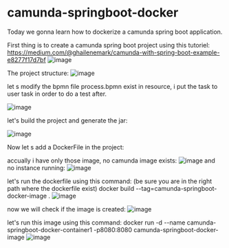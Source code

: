 # camunda-springboot-docker

Today we gonna learn how to dockerize a camunda spring boot application.

First thing is to create a camunda spring boot project using this tutoriel:
https://medium.com/@ghailenemark/camunda-with-spring-boot-example-e8277f17d7bf
![image](https://github.com/user-attachments/assets/f8fabca2-f357-4b3f-85ab-3e0b7a52a857)

The project structure:
![image](https://github.com/user-attachments/assets/d2716fc6-8010-48d1-9b5c-22c6f6ce3a06)

let s modify the bpmn file process.bpmn exist in resource, i put the task to user task in order to do a test after.

![image](https://github.com/user-attachments/assets/1efefc95-68b0-4913-b4e5-eeec7dcbbef9)

let's build the project and generate the jar:

![image](https://github.com/user-attachments/assets/62070c51-a350-4ed3-97c4-62c2633f489e)

Now let s add a DockerFile in the project:


accually i have only those image, no camunda image exists:
![image](https://github.com/user-attachments/assets/307b5c81-93bd-4418-91c2-bded08c70ae3)
and no instance running:
![image](https://github.com/user-attachments/assets/4564202c-c75a-499b-b1c8-61f8f53e97be)

let's run the dockerfile using this command: (be sure you are in the right path where the dockerfile exist)
docker build --tag=camunda-springboot-docker-image .
![image](https://github.com/user-attachments/assets/8522ed66-5503-467e-9cf7-50c7fac0d4e5)

now we will check if the image is created:
![image](https://github.com/user-attachments/assets/1ac5d3c4-7fc3-4612-91f3-88e05502bb86)

let's run this image using this command:
docker run -d --name camunda-springboot-docker-container1 -p8080:8080 camunda-springboot-docker-image
![image](https://github.com/user-attachments/assets/348cdb0b-eb39-4434-b947-1f7b117af2fd)



